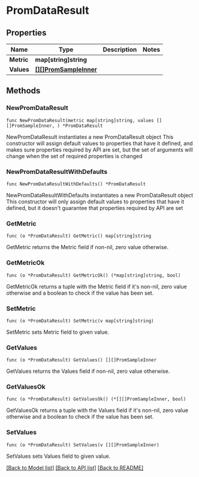 # PromDataResult

## Properties

Name | Type | Description | Notes
------------ | ------------- | ------------- | -------------
**Metric** | **map[string]string** |  | 
**Values** | [**[][]PromSampleInner**]([]PromSampleInner.md) |  | 

## Methods

### NewPromDataResult

`func NewPromDataResult(metric map[string]string, values [][]PromSampleInner, ) *PromDataResult`

NewPromDataResult instantiates a new PromDataResult object
This constructor will assign default values to properties that have it defined,
and makes sure properties required by API are set, but the set of arguments
will change when the set of required properties is changed

### NewPromDataResultWithDefaults

`func NewPromDataResultWithDefaults() *PromDataResult`

NewPromDataResultWithDefaults instantiates a new PromDataResult object
This constructor will only assign default values to properties that have it defined,
but it doesn't guarantee that properties required by API are set

### GetMetric

`func (o *PromDataResult) GetMetric() map[string]string`

GetMetric returns the Metric field if non-nil, zero value otherwise.

### GetMetricOk

`func (o *PromDataResult) GetMetricOk() (*map[string]string, bool)`

GetMetricOk returns a tuple with the Metric field if it's non-nil, zero value otherwise
and a boolean to check if the value has been set.

### SetMetric

`func (o *PromDataResult) SetMetric(v map[string]string)`

SetMetric sets Metric field to given value.


### GetValues

`func (o *PromDataResult) GetValues() [][]PromSampleInner`

GetValues returns the Values field if non-nil, zero value otherwise.

### GetValuesOk

`func (o *PromDataResult) GetValuesOk() (*[][]PromSampleInner, bool)`

GetValuesOk returns a tuple with the Values field if it's non-nil, zero value otherwise
and a boolean to check if the value has been set.

### SetValues

`func (o *PromDataResult) SetValues(v [][]PromSampleInner)`

SetValues sets Values field to given value.



[[Back to Model list]](../README.md#documentation-for-models) [[Back to API list]](../README.md#documentation-for-api-endpoints) [[Back to README]](../README.md)


